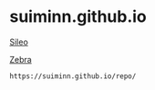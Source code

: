 # suiminn.github.io

[Sileo](sileo://source/https://suiminn.github.io/repo/)

[Zebra](zbra://sources/add/https://suiminn.github.io/repo/)

```
https://suiminn.github.io/repo/
```